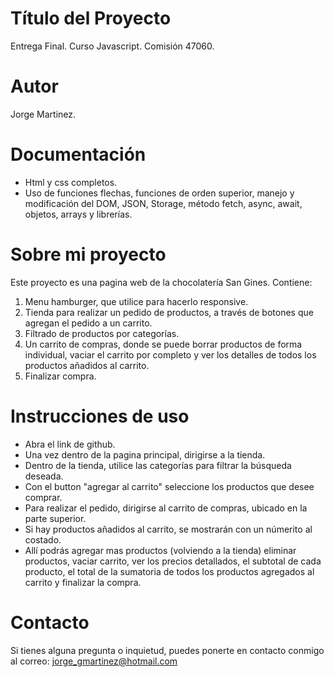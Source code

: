 # Título del Proyecto

Entrega Final.
Curso Javascript.
Comisión 47060.


# Autor

Jorge Martinez.


# Documentación

* Html y css completos.
* Uso de funciones flechas, funciones de orden superior, manejo y modificación del DOM, JSON, Storage, método fetch, async, await, objetos, arrays y librerías.


# Sobre mi proyecto

Este proyecto es una pagina web de la chocolatería San Gines. 
Contiene:
1. Menu hamburger, que utilice para hacerlo responsive. 
2. Tienda para realizar un pedido de productos, a través de botones que agregan el pedido a un carrito.
3. Filtrado de productos por categorías.
4. Un carrito de compras, donde se puede borrar productos de forma individual, vaciar el carrito por completo y ver los detalles de todos los productos añadidos al carrito.
5. Finalizar compra.


# Instrucciones de uso
- Abra el link de github.
- Una vez dentro de la pagina principal, dirigirse a la tienda.
- Dentro de la tienda, utilice las categorías para filtrar la búsqueda deseada.
- Con el button "agregar al carrito" seleccione los productos que desee comprar. 
- Para realizar el pedido, dirigirse al carrito de compras, ubicado en la parte superior.
- Si hay productos añadidos al carrito, se mostrarán con un númerito al costado.
- Allí podrás agregar mas productos (volviendo a la tienda) eliminar productos, vaciar carrito, ver los precios detallados, el subtotal de cada producto, el total de la sumatoria de todos los productos agregados al carrito y finalizar la compra.


# Contacto

Si tienes alguna pregunta o inquietud, puedes ponerte en contacto conmigo al correo: jorge_gmartinez@hotmail.com